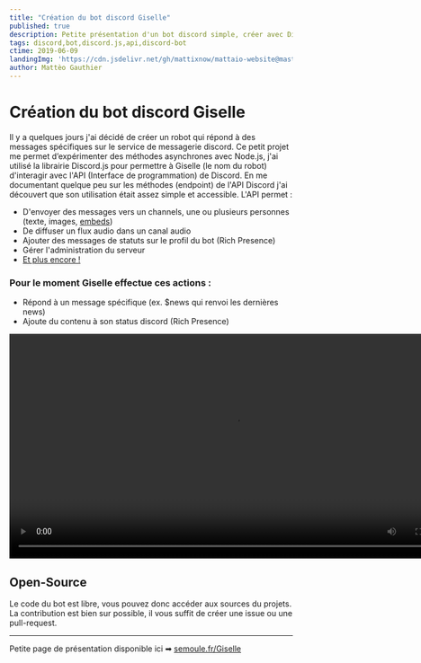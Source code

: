 ```yaml
---
title: "Création du bot discord Giselle"
published: true
description: Petite présentation d'un bot discord simple, créer avec Discord.js
tags: discord,bot,discord.js,api,discord-bot
ctime: 2019-06-09
landingImg: 'https://cdn.jsdelivr.net/gh/mattixnow/mattaio-website@master/assets/images/blog/Creation-du-bot-discord-Giselle.jpg'
author: Mattèo Gauthier
---
```

# Création du bot discord Giselle

Il y a quelques jours j'ai décidé de créer un robot qui répond à des messages spécifiques sur le service de messagerie discord. Ce petit projet me permet d’expérimenter  des méthodes asynchrones avec Node.js, j'ai utilisé la librairie Discord.js pour permettre à Giselle (le nom du robot) d'interagir avec l'API (Interface de programmation) de Discord. En me documentant quelque peu sur les méthodes (endpoint) de l'API Discord j'ai découvert que son utilisation était assez simple et accessible. L'API permet :

- D'envoyer des messages vers un channels, une ou plusieurs personnes (texte, images, [embeds](https://discordapp.com/developers/docs/resources/channel#embed-object))
- De diffuser un flux audio dans un canal audio
- Ajouter des messages de statuts sur le profil du bot (Rich Presence)
- Gérer l'administration du serveur
- [Et plus encore !](https://discordapp.com/developers/docs/)

### Pour le moment Giselle effectue ces actions :

- Répond à un message spécifique (ex. $news qui renvoi les dernières news)
- Ajoute du contenu à son status discord (Rich Presence)

<video controls width="800">
    <source src="https://semoule.fr/Giselle/res/DiscordDemo.mp4"
            type="video/mp4">
</video>

## Open-Source

Le code du bot est libre, vous pouvez donc accéder aux sources du projets. La contribution est bien sur possible, il vous suffit de créer une issue ou une pull-request.

---

Petite page de présentation disponible ici ➡ [semoule.fr/Giselle](https://semoule.fr/Giselle)
